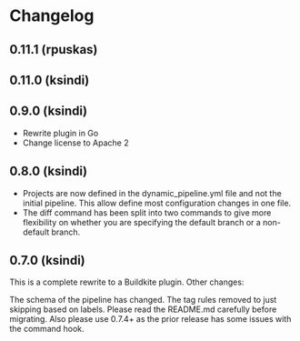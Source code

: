 # Changelog
0.11.1 (rpuskas)
--------------

0.11.0 (ksindi)
--------------

0.9.0 (ksindi)
--------------

* Rewrite plugin in Go
* Change license to Apache 2

0.8.0 (ksindi)
--------------

* Projects are now defined in the dynamic_pipeline.yml file and not the initial pipeline. This allow define most configuration changes in one file.
* The diff command has been split into two commands to give more flexibility on whether you are specifying the default branch or a non-default branch.

0.7.0 (ksindi)
--------------

This is a complete rewrite to a Buildkite plugin. Other changes:

The schema of the pipeline has changed.
The tag rules removed to just skipping based on labels.
Please read the README.md carefully before migrating. Also please use 0.7.4+ as the prior release has some issues with the command hook.
